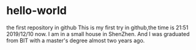# hello-world
the first repository in github
This is my first try in github,the time is 21:51 2019/12/10 now.
I am in a small house in ShenZhen.
And I was graduated from BIT with a master's degree almost two years ago.
